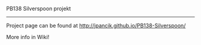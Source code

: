 PB138 Silverspoon projekt

---

Project page can be found at http://jpancik.github.io/PB138-Silverspoon/

More info in Wiki!
